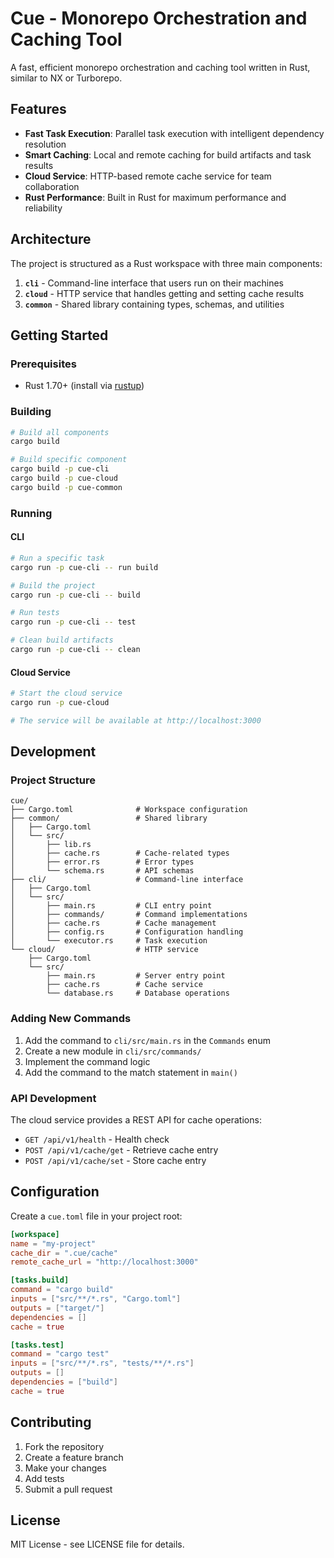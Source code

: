 # Cue - Monorepo Orchestration and Caching Tool

A fast, efficient monorepo orchestration and caching tool written in Rust, similar to NX or Turborepo.

## Features

- **Fast Task Execution**: Parallel task execution with intelligent dependency resolution
- **Smart Caching**: Local and remote caching for build artifacts and task results
- **Cloud Service**: HTTP-based remote cache service for team collaboration
- **Rust Performance**: Built in Rust for maximum performance and reliability

## Architecture

The project is structured as a Rust workspace with three main components:

1. **`cli`** - Command-line interface that users run on their machines
2. **`cloud`** - HTTP service that handles getting and setting cache results
3. **`common`** - Shared library containing types, schemas, and utilities

## Getting Started

### Prerequisites

- Rust 1.70+ (install via [rustup](https://rustup.rs/))

### Building

```bash
# Build all components
cargo build

# Build specific component
cargo build -p cue-cli
cargo build -p cue-cloud
cargo build -p cue-common
```

### Running

#### CLI

```bash
# Run a specific task
cargo run -p cue-cli -- run build

# Build the project
cargo run -p cue-cli -- build

# Run tests
cargo run -p cue-cli -- test

# Clean build artifacts
cargo run -p cue-cli -- clean
```

#### Cloud Service

```bash
# Start the cloud service
cargo run -p cue-cloud

# The service will be available at http://localhost:3000
```

## Development

### Project Structure

```
cue/
├── Cargo.toml              # Workspace configuration
├── common/                 # Shared library
│   ├── Cargo.toml
│   └── src/
│       ├── lib.rs
│       ├── cache.rs        # Cache-related types
│       ├── error.rs        # Error types
│       └── schema.rs       # API schemas
├── cli/                    # Command-line interface
│   ├── Cargo.toml
│   └── src/
│       ├── main.rs         # CLI entry point
│       ├── commands/       # Command implementations
│       ├── cache.rs        # Cache management
│       ├── config.rs       # Configuration handling
│       └── executor.rs     # Task execution
└── cloud/                  # HTTP service
    ├── Cargo.toml
    └── src/
        ├── main.rs         # Server entry point
        ├── cache.rs        # Cache service
        └── database.rs     # Database operations
```

### Adding New Commands

1. Add the command to `cli/src/main.rs` in the `Commands` enum
2. Create a new module in `cli/src/commands/`
3. Implement the command logic
4. Add the command to the match statement in `main()`

### API Development

The cloud service provides a REST API for cache operations:

- `GET /api/v1/health` - Health check
- `POST /api/v1/cache/get` - Retrieve cache entry
- `POST /api/v1/cache/set` - Store cache entry

## Configuration

Create a `cue.toml` file in your project root:

```toml
[workspace]
name = "my-project"
cache_dir = ".cue/cache"
remote_cache_url = "http://localhost:3000"

[tasks.build]
command = "cargo build"
inputs = ["src/**/*.rs", "Cargo.toml"]
outputs = ["target/"]
dependencies = []
cache = true

[tasks.test]
command = "cargo test"
inputs = ["src/**/*.rs", "tests/**/*.rs"]
outputs = []
dependencies = ["build"]
cache = true
```

## Contributing

1. Fork the repository
2. Create a feature branch
3. Make your changes
4. Add tests
5. Submit a pull request

## License

MIT License - see LICENSE file for details.
